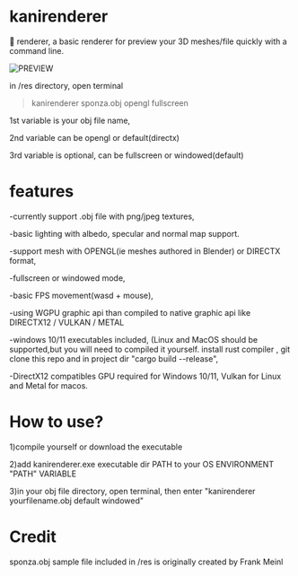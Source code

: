 # kanirenderer
🦀 renderer, a basic renderer for preview your 3D meshes/file quickly with a command line.

![PREVIEW](https://github.com/ourbunka/kanirenderer/blob/main/preview.gif)

in /res directory, open terminal
  > kanirenderer sponza.obj opengl fullscreen

1st variable is your obj file name,

2nd variable can be opengl or default(directx)

3rd variable is optional, can be fullscreen or windowed(default)

# features
-currently support .obj file with png/jpeg textures,

-basic lighting with albedo, specular and normal map support.

-support mesh with OPENGL(ie meshes authored in Blender) or DIRECTX format,

-fullscreen or windowed mode,

-basic FPS movement(wasd + mouse),

-using WGPU graphic api than compiled to native graphic api like DIRECTX12 / VULKAN / METAL

-windows 10/11 executables included, (Linux and MacOS should be supported,but you will need to compiled it yourself. install rust compiler , git clone this repo and in project dir "cargo build --release",

-DirectX12 compatibles GPU required for Windows 10/11, Vulkan for Linux and Metal for macos.

# How to use?

  1)compile yourself or download the executable
  
  2)add kanirenderer.exe executable dir PATH to your OS ENVIRONMENT "PATH" VARIABLE
  
  3)in your obj file directory, open terminal, then enter "kanirenderer yourfilename.obj default windowed"


# Credit
sponza.obj sample file included in /res is originally created by Frank Meinl
